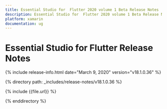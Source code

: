 ```yaml
---
title: Essential Studio for  Flutter 2020 volume 1 Beta Release Notes  
description: Essential Studio for  Flutter 2020 volume 1 Beta Release Notes  
platform: xamarin
documentation: ug
---
```


# Essential Studio for  Flutter Release Notes  

{% include release-info.html date="March 9, 2020"  version="v18.1.0.36" %} 


{% directory path: _includes/release-notes/v18.1.0.36 %}

{% include {{file.url}} %}

{% enddirectory %}